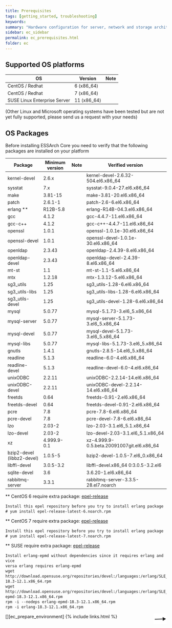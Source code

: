 ```yaml
---
title: Prerequisites
tags: [getting_started, troubleshooting]
keywords:
summary: "Hardware configuration for server, network and storage architecture is not affected in this guide. Software configurations for server operating systems occur preferably before the installation of ESSArch begins. The installation is expected to be done as user 'root'."
sidebar: ec_sidebar
permalink: ec_prerequisites.html
folder: ec
---
```


## Supported OS platforms

| **OS** | **Version** | **Note**  |
| --- | --- | --- |
| CentOS / Redhat | 6 (x86\_64) |   |
| CentOS / Redhat | 7 (x86\_64) |   |
| SUSE Linux Enterprise Server | 11 (x86\_64) |   |

(Other Linux and Microsoft operating systems have been tested but are not yet
fully supported, please send us a request with your needs)

## OS Packages

Before installing ESSArch Core you need to verify that the following packages
are installed on your platform

| **Package** | **Minimum version** | **Note** | **Verified version** |
| --- | --- | --- | --- |
| kernel-devel | 2.6.x |   | kernel-devel-2.6.32-504.el6.x86\_64 |
| sysstat | 7.x |   | sysstat-9.0.4-27.el6.x86\_64 |
| make | 3.81-15 |   | make-3.81-20.el6.x86\_64 |
| patch | 2.6.1-1 |   | patch-2.6-6.el6.x86\_64 |
| erlang \*\* | R12B-5.8 |   | erlang-R14B-04.3.el6.x86\_64 |
| gcc | 4.1.2 |   | gcc-4.4.7-11.el6.x86\_64 |
| gcc-c++ | 4.1.2 |   | gcc-c++-4.4.7-11.el6.x86\_64 |
| openssl | 1.0.1 |   | openssl-1.0.1e-30.el6.x86\_64 |
| openssl-devel | 1.0.1 |   | openssl-devel-1.0.1e-30.el6.x86\_64 |
| openldap | 2.3.43 |   | openldap-2.4.39-8.el6.x86\_64 |
| openldap-devel | 2.3.43 |   | openldap-devel-2.4.39-8.el6.x86\_64 |
| mt-st | 1.1 |   | mt-st-1.1-5.el6.x86\_64 |
| mtx | 1.2.18 |   | mtx-1.3.12-5.el6.x86\_64 |
| sg3\_utils | 1.25 |   | sg3\_utils-1.28-6.el6.x86\_64 |
| sg3\_utils-libs | 1.25 |   | sg3\_utils-libs-1.28-6.el6.x86\_64 |
| sg3\_utils-devel | 1.25 |   | sg3\_utils-devel-1.28-6.el6.x86\_64 |
| mysql | 5.0.77 |   | mysql-5.1.73-3.el6\_5.x86\_64 |
| mysql-server | 5.0.77 |   | mysql-server-5.1.73-3.el6\_5.x86\_64 |
| mysql-devel | 5.0.77 |   | mysql-devel-5.1.73-3.el6\_5.x86\_64 |
| mysql-libs | 5.0.77 |   | mysql-libs-5.1.73-3.el6\_5.x86\_64 |
| gnutls | 1.4.1 |   | gnutls-2.8.5-14.el6\_5.x86\_64 |
| readline | 5.1.3 |   | readline-6.0-4.el6.x86\_64 |
| readline-devel | 5.1.3 |   | readline-devel-6.0-4.el6.x86\_64 |
| unixODBC | 2.2.11 |   | unixODBC-2.2.14-14.el6.x86\_64 |
| unixODBC-devel | 2.2.11 |   | unixODBC-devel-2.2.14-14.el6.x86\_64 |
| freetds | 0.64 |   | freetds-0.91-2.el6.x86\_64 |
| freetds-devel | 0.64 |   | freetds-devel-0.91-2.el6.x86\_64 |
| pcre | 7.8 |   | pcre-7.8-6.el6.x86\_64 |
| pcre-devel | 7.8 |   | pcre-devel-7.8-6.el6.x86\_64 |
| lzo | 2.03-2 |   | lzo-2.03-3.1.el6\_5.1.x86\_64 |
| lzo-devel | 2.03-2 |   | lzo-devel-2.03-3.1.el6\_5.1.x86\_64 |
| xz | 4.999.9-0.1 |   | xz-4.999.9-0.5.beta.20091007git.el6.x86\_64 |
| bzip2-devel (libbz2-devel) | 1.0.5-5 |   | bzip2-devel-1.0.5-7.el6\_0.x86\_64 |
| libffi-devel | 3.0.5-3.2 |   | libffi-devel.x86\_64 0:3.0.5-3.2.el6 |
| sqlite-devel | 3.6 |   | 3.6.20-1.el6.x86\_64 |
| rabbitmq-server | 3.3.1 |   | rabbitmq-server-3.3.5-28.el7.noarch |

\*\* CentOS 6 require extra package: [epel-release](https://dl.fedoraproject.org/pub/epel/epel-release-latest-6.noarch.rpm)

    Install this epel repository before you try to install erlang package
    # yum install epel-release-latest-6.noarch.rpm

\*\* CentOS 7 require extra package: [epel-release](https://dl.fedoraproject.org/pub/epel/epel-release-latest-7.noarch.rpm)

    Install this epel repository before you try to install erlang package
    # yum install epel-release-latest-7.noarch.rpm

\*\* SUSE require extra package: [epel-release](http://download.opensuse.org/repositories/devel:/languages:/erlang/)

    Install erlang-epmd without dependencies since it requires erlang and vice
    versa erlang requires erlang-epmd
    wget http://download.opensuse.org/repositories/devel:/languages:/erlang/SLE_11_SP4/x86_64/erlang-18.3-12.1.x86_64.rpm
    wget http://download.opensuse.org/repositories/devel:/languages:/erlang/SLE_11_SP4/x86_64/erlang-epmd-18.3-12.1.x86_64.rpm
    rpm -i --nodeps erlang-epmd-18.3-12.1.x86_64.rpm
    rpm -i erlang-18.3-12.1.x86_64.rpm

[<img align="right" src="images/n.png">][ec_prepare_environment]
{% include links.html %}
